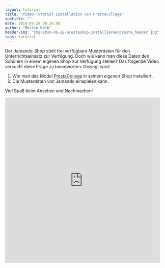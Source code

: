 ```yaml
---
layout: tutorial
title: "Video-Tutorial Installation von PrestaCollege"
subtitle: ""
date: 2019-08-29 08:30:00
author: "Martin Kolb"
header-img: "img/2018-06-18-prestashop-installieren/presta_header.jpg"
tags: tutorial
---
```


Der Jamando-Shop stellt frei verfügbare Musterdaten für den Unterrichtseinsatz zur Verfügung. Doch wie kann man diese Daten den Schülern in einem eigenen Shop zur Verfügung stellen? Das folgende Video versucht diese Frage zu beantworten. Gezeigt wird:

1. Wie man das Modul [PrestaCollege](https://github.com/fitforecommerce/prestacollege) in seinem eigenen Shop installiert.
2. Die Musterdaten von Jamando einspielen kann.

Viel Spaß beim Ansehen und Nachmachen!

<iframe width="100%" height="540px" src="https://www.youtube.com/embed/vp7TccnzkQ0" frameborder="0" allow="accelerometer; autoplay; encrypted-media; gyroscope; picture-in-picture" allowfullscreen></iframe>